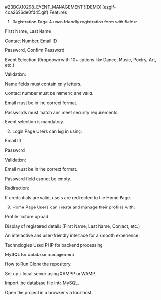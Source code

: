 #23BCA10298_EVENT_MANAGEMENT
![DEMO] (ezgif-4ca2696de0fd45.gif)
Features
1. Registration Page
A user-friendly registration form with fields:

First Name, Last Name

Contact Number, Email ID

Password, Confirm Password

Event Selection (Dropdown with 10+ options like Dance, Music, Poetry, Art, etc.)

Validation:

Name fields must contain only letters.

Contact number must be numeric and valid.

Email must be in the correct format.

Passwords must match and meet security requirements.

Event selection is mandatory.

2. Login Page
Users can log in using:

Email ID

Password

Validation:

Email must be in the correct format.

Password field cannot be empty.

Redirection:

If credentials are valid, users are redirected to the Home Page.

3. Home Page
Users can create and manage their profiles with:

Profile picture upload

Display of registered details (First Name, Last Name, Contact, etc.)

An interactive and user-friendly interface for a smooth experience.

Technologies Used
PHP for backend processing

MySQL for database management

How to Run
Clone the repository.

Set up a local server using XAMPP or WAMP.

Import the database file into MySQL.

Open the project in a browser via localhost.
